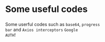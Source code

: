 # Some useful codes
###
Some userful codes such as <code>base64</code>, <code>progress bar</code> and <code>Axios interceptors</code> <code>Google AUTH</code>!
